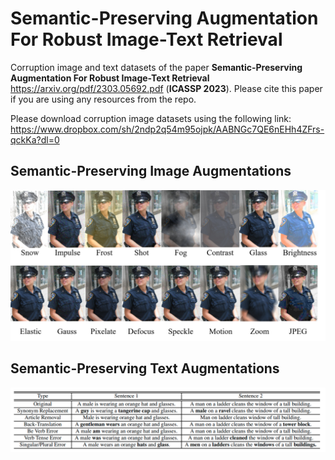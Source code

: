 # Semantic-Preserving Augmentation For Robust Image-Text Retrieval

Corruption image and text datasets of the paper **Semantic-Preserving Augmentation For Robust Image-Text Retrieval** 
https://arxiv.org/pdf/2303.05692.pdf (**ICASSP 2023**). Please cite this paper if you are using any resources from the repo.

Please download corruption image datasets using the following link:
https://www.dropbox.com/sh/2ndp2q54m95ojpk/AABNGc7QE6nEHh4ZFrs-qckKa?dl=0

## Semantic-Preserving Image Augmentations
![](fig01_new.png)

## Semantic-Preserving Text Augmentations
![](fig02_new.PNG)
